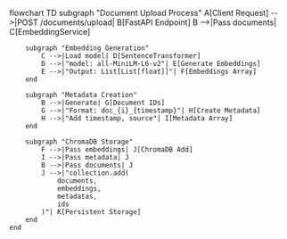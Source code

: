 flowchart TD
subgraph "Document Upload Process"
A[Client Request] -->|POST /documents/upload| B[FastAPI Endpoint]
B -->|Pass documents| C[EmbeddingService]

        subgraph "Embedding Generation"
            C -->|Load model| D[SentenceTransformer]
            D -->|"model: all-MiniLM-L6-v2"| E[Generate Embeddings]
            E -->|"Output: List[List[float]]"| F[Embeddings Array]
        end

        subgraph "Metadata Creation"
            B -->|Generate| G[Document IDs]
            G -->|"Format: doc_{i}_{timestamp}"| H[Create Metadata]
            H -->|"Add timestamp, source"| I[Metadata Array]
        end

        subgraph "ChromaDB Storage"
            F -->|Pass embeddings| J[ChromaDB Add]
            I -->|Pass metadata| J
            B -->|Pass documents| J
            J -->|"collection.add(
                documents,
                embeddings,
                metadatas,
                ids
            )"| K[Persistent Storage]
        end
    end

